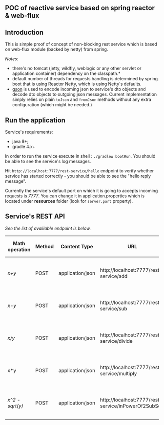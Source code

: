 POC of reactive service based on spring reactor & web-flux
-

Introduction
- 
This is simple proof of concept of non-blocking rest service which is based on web-flux module (backed by netty) from spring. 

*Notes:* 

- there's no tomcat (jetty, wildfly, weblogic or any other servlet or application container) dependency on the classpath.*
- default number of threads for requests handling is determined by spring boot that is using Reactor Netty, which is using Netty's defaults.
- [gson](https://github.com/google/gson) is used to encode incoming json to service's dto objects and decode dto objects to outgoing json messages. Current implementation simply relies on plain `toJson` and `fromJson` methods without any extra configuration (which might be needed.)    


Run the application
-
Service's requirements: 
- java 8+;
- gradle 4.x+

In order to run the service execute in shell : `./gradlew bootRun`. You should be able to see the service's log messages.

Hit `http://localhost:7777/rest-service/hello` endpoint to verify whether service has started correctly - you should be able to see the "hello reply message".

Currently the service's default port on which it is going to accepts incoming requests is *7777*. You can change it in application.properties which is located under **resources** folder (look for `server.port` property).

Service's REST API
- 

*See the list of avalilable endpoint is below.*
 
 Math operation     | Method        | Content Type      | URL                                                   | Request Body Example                         | Response Body Example  |
 | ----             | ------------- |-------------    | -----                                                 | -----                                       |            ----        |
 | *x+y*            | POST          | application/json  |http://localhost:7777/rest-service/add                 |{ <br/> "x": "12",  <br/>"y": "1" <br/>}      |
 | *x-y*            | POST          | application/json  |http://localhost:7777/rest-service/sub                 |{ <br/> "x": "12",  <br/>"y": "1" <br/>}      |
 | *x/y*            | POST          | application/json  |http://localhost:7777/rest-service/divide              | { <br/> "x": "12",  <br/>"y": "1" <br/>}     |
 | x*y              | POST          | application/json  |http://localhost:7777/rest-service/multiply            | { <br/> "x": "12",  <br/>"y": "1" <br/>}     |
 | *x^2 - sqrt(y)*  | POST          | application/json  |http://localhost:7777/rest-service/inPowerOf2SubSqrt   | { <br/> "x": "12",  <br/>"y": "1" <br/>}     |

 
 
 
 
